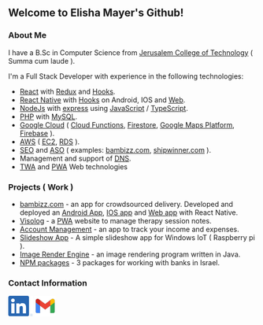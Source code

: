 ## Welcome to Elisha Mayer's Github!

### About Me
I have a B.Sc in Computer Science from [Jerusalem College of Technology](https://www.jct.ac.il/en) ( Summa cum laude ).

I'm a Full Stack Developer with experience in the following technologies:
* [React](https://reactjs.org/) with [Redux](https://redux.js.org/) and [Hooks](https://reactjs.org/docs/hooks-intro.html).
* [React Native](https://reactnative.dev/) with [Hooks](https://reactjs.org/docs/hooks-intro.html) on Android, IOS and [Web](https://github.com/necolas/react-native-web).
* [NodeJs](https://nodejs.org/en/) with [express](https://expressjs.com/) using [JavaScript](https://en.wikipedia.org/wiki/JavaScript) / [TypeScript](https://www.typescriptlang.org/).
* [PHP](https://www.php.net/) with [MySQL](https://www.mysql.com/).
* [Google Cloud](https://cloud.google.com/) ( [Cloud Functions](https://cloud.google.com/functions), [Firestore](https://cloud.google.com/firestore), [Google Maps Platform](https://cloud.google.com/maps-platform/), [Firebase](https://firebase.google.com/) ).
* [AWS](https://aws.amazon.com/) ( [EC2](https://aws.amazon.com/ec2/?nc2=h_ql_prod_fs_ec2&ec2-whats-new.sort-by=item.additionalFields.postDateTime&ec2-whats-new.sort-order=desc), [RDS](https://aws.amazon.com/rds/?nc2=h_ql_prod_fs_rds) ).
* [SEO](https://en.wikipedia.org/wiki/Search_engine_optimization) and [ASO](https://en.wikipedia.org/wiki/App_store_optimization) ( examples: [bambizz.com](https://www.google.com/search?q=bambizz), [shipwinner.com](https://www.google.com/search?q=shipwinner) ).
* Management and support of [DNS](https://en.wikipedia.org/wiki/Domain_Name_System).
* [TWA](https://developers.google.com/web/android/trusted-web-activity) and [PWA](https://en.wikipedia.org/wiki/Progressive_web_application) Web technologies

### Projects ( Work )
* [bambizz.com](https://bambizz.com/en/) - an app for crowdsourced delivery. Developed and deployed an [Android App](https://play.google.com/store/apps/details?id=com.bambizz), [IOS app](https://apps.apple.com/app/id1509656952) and [Web app](https://app.bambizz.com/) with React Native.
* [Visolog](https://creativetherapy-log.com/en/) - a [PWA](https://en.wikipedia.org/wiki/Progressive_web_application) website to manage therapy session notes.
* [Account Management](https://github.com/ElishaMayer/Account-Managment) - an app to track your income and expenses.
* [Slideshow App](https://github.com/ElishaMayer/Slideshow-App) - A simple slideshow app for Windows IoT ( Raspberry pi ).
* [Image Render Engine](https://github.com/ElishaMayer/Image-Render-Engine) - an image rendering program written in Java.
* [NPM packages](https://www.npmjs.com/~emayer) - 3 packages for working with banks in Israel.

### Contact Information
<a href='https://www.linkedin.com/in/elisha-mayer-527146153/'><img src='https://github.com/ElishaMayer/ElishaMayer/raw/main/linked-in-logo.png'/></a>
<a href='mailto:elisha.mayer.il@gmail.com'><img src='https://github.com/ElishaMayer/ElishaMayer/raw/main/gmail-logo.png'/></a>
